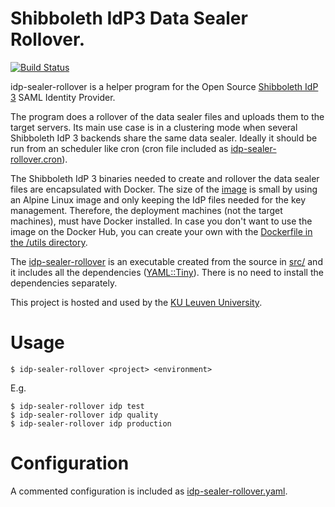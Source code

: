 # Shibboleth IdP3 Data Sealer Rollover.

[![Build Status](https://travis-ci.org/KULeuven-CCIS/idp-sealer-rollover.svg?branch=master)](https://travis-ci.org/KULeuven-CCIS/idp-sealer-rollover)

idp-sealer-rollover is a helper program for the Open Source
[Shibboleth IdP 3](https://shibboleth.net/products/identity-provider.html)
SAML Identity Provider.

The program does a rollover of the data sealer files and uploads them to the
target servers. Its main use case is in a clustering mode when several
Shibboleth IdP 3 backends share the same data sealer. Ideally it should be
run from an scheduler like cron (cron file included as
[idp-sealer-rollover.cron](idp-sealer-rollover.cron)).

The Shibboleth IdP 3 binaries needed to create and rollover the data sealer
files are encapsulated with Docker. The size of the
[image](https://hub.docker.com/r/nxadm/idp-sealer-rollover/) is small by using
an Alpine Linux image and only keeping the IdP files needed for the key
management. Therefore, the deployment machines (not the target machines),
must have Docker installed. In case you don't want to use the image on the
Docker Hub, you can create your own with the
[Dockerfile in the /utils directory](utils/Dockerfile).

The [idp-sealer-rollover](idp-sealer-rollover) is an executable created from
the source in [src/](src/idp-sealer-rollover.pl) and it includes all the
dependencies ([YAML::Tiny](https://metacpan.org/pod/YAML::Tiny)). There is no
need to install the dependencies separately.

This project is hosted and used by the [KU Leuven University](https://www.kuleuven.be).

# Usage

```
$ idp-sealer-rollover <project> <environment>
```

E.g.
```
$ idp-sealer-rollover idp test
$ idp-sealer-rollover idp quality
$ idp-sealer-rollover idp production
```

# Configuration

A commented configuration is included as
[idp-sealer-rollover.yaml](idp-sealer-rollover.yaml).


